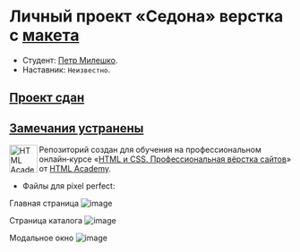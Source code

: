 # Личный проект «Седона» верстка с [макета](https://www.figma.com/file/P1ylo3VhdO3CehnYUbq3Li/HTML-1-%2F-%D0%A1%D0%B5%D0%B4%D0%BE%D0%BD%D0%B0-%2F-petr?node-id=24196%3A679&t=nkWZtLLD3FgdN5II-0)

* Студент: [Петр Милешко](https://htmlacademy.ru/profile/webpeternet).
* Наставник: `Неизвестно`.


## [Проект сдан](https://portfolio.webpeternet.com/sedona/)
[Замечания устранены](https://htmlacademy.notion.site/2171653-0465b9d384b347f7938e40f3367e41a6)
---

<a href="https://htmlacademy.ru/intensive/htmlcss"><img align="left" width="50" height="50" alt="HTML Academy" src="https://up.htmlacademy.ru/static/img/intensive/htmlcss/logo-for-github-2.png"></a>

Репозиторий создан для обучения на профессиональном онлайн‑курсе «[HTML и CSS. Профессиональная вёрстка сайтов](https://htmlacademy.ru/intensive/htmlcss)» от [HTML Academy](https://htmlacademy.ru).

* Файлы для pixel perfect:

Главная страница
![image](https://files.webpeternet.ru/main-page.png)

Страница каталога
![image](https://files.webpeternet.ru/catalog.png)

Модальное окно
![image](https://files.webpeternet.ru/modal.png)